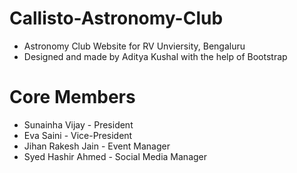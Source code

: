 # Callisto-Astronomy-Club
* Astronomy Club Website for RV Unviersity, Bengaluru
* Designed and made by Aditya Kushal with the help of Bootstrap

# Core Members
* Sunainha Vijay - President
* Eva Saini - Vice-President
* Jihan Rakesh Jain - Event Manager
* Syed Hashir Ahmed - Social Media Manager
